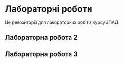 # Лабораторні роботи

Це репозиторій для лабораторних робіт з курсу ЗПАД.

## Лабораторна робота 2


## Лабораторна робота 3

